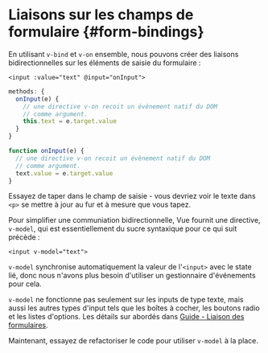 # Liaisons sur les champs de formulaire {#form-bindings}

En utilisant `v-bind` et `v-on` ensemble, nous pouvons créer des liaisons bidirectionnelles sur les éléments de saisie du formulaire :

```vue-html
<input :value="text" @input="onInput">
```

<div class="options-api">

```js
methods: {
  onInput(e) {
    // une directive v-on recoit un évènement natif du DOM
    // comme argument.
    this.text = e.target.value
  }
}
```

</div>

<div class="composition-api">

```js
function onInput(e) {
  // une directive v-on recoit un évènement natif du DOM
  // comme argument.
  text.value = e.target.value
}
```

</div>

Essayez de taper dans le champ de saisie - vous devriez voir le texte dans `<p>` se mettre à jour au fur et à mesure que vous tapez.

Pour simplifier une communiation bidirectionnelle, Vue fournit une directive, `v-model`, qui est essentiellement du sucre syntaxique pour ce qui suit précède :

```vue-html
<input v-model="text">
```

`v-model` synchronise automatiquement la valeur de l'`<input>` avec le state lié, donc nous n'avons plus besoin d'utiliser un gestionnaire d'événements pour cela.

`v-model` ne fonctionne pas seulement sur les inputs de type texte, mais aussi les autres types d'input tels que les boîtes à cocher, les boutons radio et les listes d'options. Les détails sur abordés dans <a target="_blank" href="/guide/essentials/forms.html">Guide - Liaison des formulaires</a>.

Maintenant, essayez de refactoriser le code pour utiliser `v-model` à la place.
